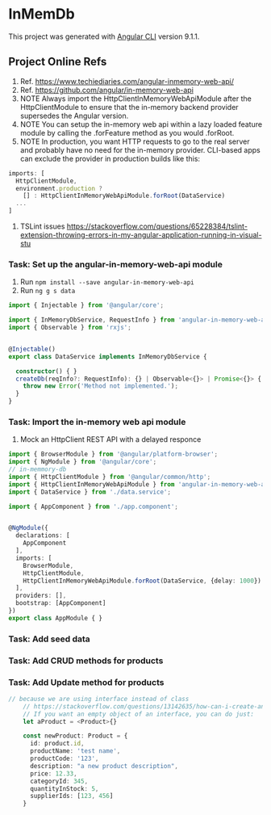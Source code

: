 # InMemDb

This project was generated with [Angular CLI](https://github.com/angular/angular-cli) version 9.1.1.

## Project Online Refs

1. Ref. <https://www.techiediaries.com/angular-inmemory-web-api/>
2. Ref. <https://github.com/angular/in-memory-web-api>
3. NOTE Always import the HttpClientInMemoryWebApiModule after the HttpClientModule to ensure that the in-memory backend provider supersedes the Angular version.
4. NOTE You can setup the in-memory web api within a lazy loaded feature module by calling the .forFeature method as you would .forRoot.
5. NOTE In production, you want HTTP requests to go to the real server and probably have no need for the in-memory provider. CLI-based apps can exclude the provider in production builds like this:

```Typescript
imports: [
  HttpClientModule,
  environment.production ?
    [] : HttpClientInMemoryWebApiModule.forRoot(DataService)
  ...
]
```

1. TSLint issues <https://stackoverflow.com/questions/65228384/tslint-extension-throwing-errors-in-my-angular-application-running-in-visual-stu>

### Task: Set up the angular-in-memory-web-api module

1. Run ```npm install --save angular-in-memory-web-api```
2. Run ```ng g s data```

```Typescript
import { Injectable } from '@angular/core';

import { InMemoryDbService, RequestInfo } from 'angular-in-memory-web-api';
import { Observable } from 'rxjs';


@Injectable()
export class DataService implements InMemoryDbService {

  constructor() { }
  createDb(reqInfo?: RequestInfo): {} | Observable<{}> | Promise<{}> {
    throw new Error('Method not implemented.');
  }
}
```

### Task: Import the in-memory web api module

1. Mock an HttpClient REST API with a delayed responce

```Typescript
import { BrowserModule } from '@angular/platform-browser';
import { NgModule } from '@angular/core';
// in-memmory-db
import { HttpClientModule } from '@angular/common/http';
import { HttpClientInMemoryWebApiModule } from 'angular-in-memory-web-api';
import { DataService } from './data.service';

import { AppComponent } from './app.component';


@NgModule({
  declarations: [
    AppComponent
  ],
  imports: [
    BrowserModule,
    HttpClientModule,
    HttpClientInMemoryWebApiModule.forRoot(DataService, {delay: 1000})
  ],
  providers: [],
  bootstrap: [AppComponent]
})
export class AppModule { }
```

### Task: Add seed data

### Task: Add CRUD methods for products

### Task: Add Update method for products

```TypeScript
// because we are using interface instead of class
    // https://stackoverflow.com/questions/13142635/how-can-i-create-an-object-based-on-an-interface-file-definition-in-typescript
    // If you want an empty object of an interface, you can do just:
    let aProduct = <Product>{}

    const newProduct: Product = {
      id: product.id,
      productName: 'test name',
      productCode: '123',
      description: "a new product description",
      price: 12.33,
      categoryId: 345,
      quantityInStock: 5,
      supplierIds: [123, 456]
    }
```

